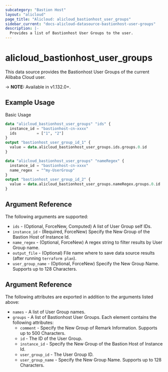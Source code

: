 ```yaml
---
subcategory: "Bastion Host"
layout: "alicloud"
page_title: "Alicloud: alicloud_bastionhost_user_groups"
sidebar_current: "docs-alicloud-datasource-bastionhost-user-groups"
description: |-
  Provides a list of Bastionhost User Groups to the user.
---
```


# alicloud\_bastionhost\_user\_groups

This data source provides the Bastionhost User Groups of the current Alibaba Cloud user.

-> **NOTE:** Available in v1.132.0+.

## Example Usage

Basic Usage

```terraform
data "alicloud_bastionhost_user_groups" "ids" {
  instance_id = "bastionhost-cn-xxxx"
  ids         = ["1", "2"]
}
output "bastionhost_user_group_id_1" {
  value = data.alicloud_bastionhost_user_groups.ids.groups.0.id
}

data "alicloud_bastionhost_user_groups" "nameRegex" {
  instance_id = "bastionhost-cn-xxxx"
  name_regex  = "^my-UserGroup"
}
output "bastionhost_user_group_id_2" {
  value = data.alicloud_bastionhost_user_groups.nameRegex.groups.0.id
}

```

## Argument Reference

The following arguments are supported:

* `ids` - (Optional, ForceNew, Computed)  A list of User Group self IDs.
* `instance_id` - (Required, ForceNew) Specify the New Group of the Bastion Host of Instance Id.
* `name_regex` - (Optional, ForceNew) A regex string to filter results by User Group name.
* `output_file` - (Optional) File name where to save data source results (after running `terraform plan`).
* `user_group_name` - (Optional, ForceNew) Specify the New Group Name. Supports up to 128 Characters.

## Argument Reference

The following attributes are exported in addition to the arguments listed above:

* `names` - A list of User Group names.
* `groups` - A list of Bastionhost User Groups. Each element contains the following attributes:
	* `comment` - Specify the New Group of Remark Information. Supports up to 500 Characters.
	* `id` - The ID of the User Group.
	* `instance_id` - Specify the New Group of the Bastion Host of Instance Id.
	* `user_group_id` - The User Group ID.
	* `user_group_name` - Specify the New Group Name. Supports up to 128 Characters.
